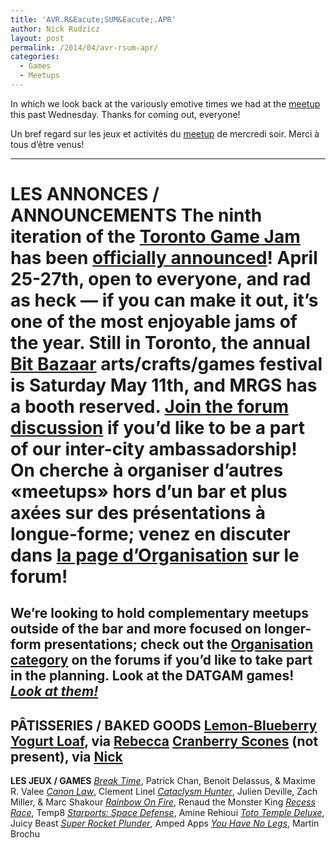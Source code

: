 ```yaml
---
title: 'AVR.R&Eacute;SUM&Eacute;.APR'
author: Nick Rudzicz
layout: post
permalink: /2014/04/avr-rsum-apr/
categories:
  - Games
  - Meetups
---
```



In which we look back at the variously emotive times we had at the <a href="{{ site.baseurl }}/2014/03/meetup-apr-2-avr/">meetup</a> this past Wednesday.
Thanks for coming out, everyone!



Un bref regard sur les jeux et activit&eacute;s du <a href="{{ site.baseurl }}/2014/03/meetup-apr-2-avr/">meetup</a> de mercredi soir.
Merci &agrave; tous d&#8217;&ecirc;tre venus!
 &nbsp;


---
<strong>LES ANNONCES / ANNOUNCEMENTS</strong>
The ninth iteration of the <a href="http://www.tojam.ca/home/default.asp">Toronto Game Jam</a> has been <a href="https://twitter.com/torontogamejam/status/452107460879216640">officially announced</a>! April 25-27th, open to everyone, and rad as heck &#8212; if you can make it out, it&#8217;s one of the most enjoyable jams of the year.
Still in Toronto, the annual <a href="https://bentomiso.com/bit-bazaar-spring-fair-2014">Bit Bazaar</a> arts/crafts/games festival is Saturday May 11th, and MRGS has a booth reserved. <a href="http://forum.mrgs.ca/t/toronto-comics-arts-festival-bit-bazaar-montreal-embassy/78">Join the forum discussion</a> if you&#8217;d like to be a part of our inter-city ambassadorship!
On cherche &agrave; organiser d&#8217;autres &laquo;meetups&raquo; hors d&#8217;un bar et plus ax&eacute;es sur des pr&eacute;sentations &agrave; longue-forme; venez en discuter dans <a href="http://forum.mrgs.ca/category/organization">la page d&#8217;Organisation</a> sur le forum!
 =====
 We&#8217;re looking to hold complementary meetups outside of the bar and more focused on longer-form presentations; check out the <a href="http://forum.mrgs.ca/category/organization">Organisation category</a> on the forums if you&#8217;d like to take part in the planning.
Look at the DATGAM games! *<a href="http://forum.mrgs.ca/t/datgam-ix-march-2014/64">Look at them!</a>*
---
<strong>P&Acirc;TISSERIES / BAKED GOODS</strong>
<a href="http://sweetpeaskitchen.com/2011/05/lemon-blueberry-yogurt-loaf/">Lemon-Blueberry Yogurt Loaf</a>, via <a href="http://loudcat.net/">Rebecca</a>
 <a href="https://docs.google.com/document/d/1JQplk_UlM_djfex6-gB7euzld1TJlO7UW8-ETfT9NWE/edit">Cranberry Scones</a> (not present), via <a href="http://twitter.com/newton64">Nick</a>
---
<strong>LES JEUX / GAMES</strong>
*<a href="https://github.com/Benbow/BreakTimeGame">Break Time</a>*, Patrick Chan, Benoit Delassus, &#038; Maxime R. Valee
 *<a href="http://canonlaw.wecomefrommars.net/">Canon Law</a>*, Clement Linel
 *<a href="http://debuggingworld.wordpress.com/2014/04/05/cataclysm-hunter-my-dawson-college-pre-jam-game/">Cataclysm Hunter</a>*, Julien Deville, Zach Miller, &#038; Marc Shakour
 *<a href="https://dl.dropboxusercontent.com/u/26941419/Rainbow%20on%20Fire.zip">Rainbow On Fire</a>*, Renaud the Monster King
 *<a href="http://www.indiedb.com/games/recess-race/">Recess Race</a>*, Temp8
 *<a href="http://www.franticsoftware.com/spacedefense/">Starports: Space Defense</a>*, Amine Rehioui
 *<a href="http://tototemple.com/">Toto Temple Deluxe</a>*, Juicy Beast
 *<a href="https://twitter.com/ArukariArcade">Super Rocket Plunder</a>*, Amped Apps
 *<a href="http://nagnazul.com/yhnl.html">You Have No Legs</a>*, Martin Brochu
 &nbsp;
 &nbsp;
